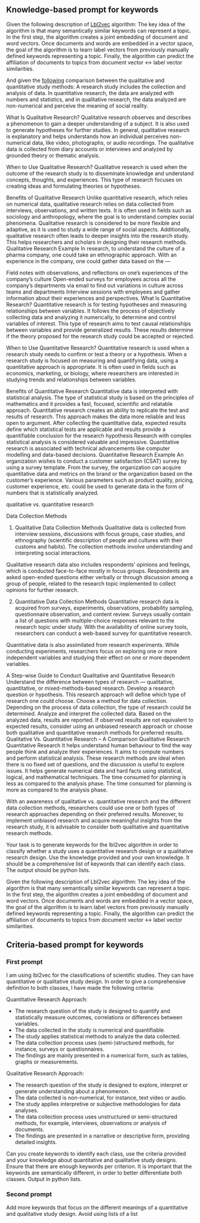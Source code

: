 ## Knowledge-based prompt for keywords

Given the following description of [Lbl2vec](https://github.com/sebischair/Lbl2Vec) algorithm:
The key idea of the algorithm is that many semantically similar keywords can represent a topic. In the first step, the algorithm creates a joint embedding of document and word vectors. Once documents and words are embedded in a vector space, the goal of the algorithm is to learn label vectors from previously manually defined keywords representing a topic. Finally, the algorithm can predict the affiliation of documents to topics from document vector <-> label vector similarities.

And given the [following](https://www.simplypsychology.org/qualitative-quantitative.html) comparison between the qualitative and quantitative study methods:
A research study includes the collection and analysis of data. In quantitative research, the data are analyzed with numbers and statistics, and in qualitative research, the data analyzed are non-numerical and perceive the meaning of social reality.

What Is Qualitative Research?
Qualitative research observes and describes a phenomenon to gain a deeper understanding of a subject. It is also used to generate hypotheses for further studies. In general, qualitative research is explanatory and helps understands how an individual perceives non-numerical data, like video, photographs, or audio recordings. The qualitative data is collected from diary accounts or interviews and analyzed by grounded theory or thematic analysis.

When to Use Qualitative Research?
Qualitative research is used when the outcome of the research study is to disseminate knowledge and understand concepts, thoughts, and experiences. This type of research focuses on creating ideas and formulating theories or hypotheses.

Benefits of Qualitative Research
Unlike quantitative research, which relies on numerical data, qualitative research relies on data collected from interviews, observations, and written texts.
It is often used in fields such as sociology and anthropology, where the goal is to understand complex social phenomena.
Qualitative research is considered to be more flexible and adaptive, as it is used to study a wide range of social aspects.
Additionally, qualitative research often leads to deeper insights into the research study. This helps researchers and scholars in designing their research methods.
Qualitative Research Example
In research, to understand the culture of a pharma company, one could take an ethnographic approach. With an experience in the company, one could gather data based on the —

Field notes with observations, and reflections on one’s experiences of the company’s culture
Open-ended surveys for employees across all the company’s departments via email to find out variations in culture across teams and departments
Interview sessions with employees and gather information about their experiences and perspectives.
What Is Quantitative Research?
Quantitative research is for testing hypotheses and measuring relationships between variables. It follows the process of objectively collecting data and analyzing it numerically, to determine and control variables of interest. This type of research aims to test causal relationships between variables and provide generalized results. These results determine if the theory proposed for the research study could be accepted or rejected.

When to Use Quantitative Research?
Quantitative research is used when a research study needs to confirm or test a theory or a hypothesis. When a research study is focused on measuring and quantifying data, using a quantitative approach is appropriate. It is often used in fields such as economics, marketing, or biology, where researchers are interested in studying trends and relationships between variables.

Benefits of Quantitative Research
Quantitative data is interpreted with statistical analysis. The type of statistical study is based on the principles of mathematics and it provides a fast, focused, scientific and relatable approach.
Quantitative research creates an ability to replicate the test and results of research. This approach makes the data more reliable and less open to argument.
After collecting the quantitative data, expected results define which statistical tests are applicable and results provide a quantifiable conclusion for the research hypothesis
Research with complex statistical analysis is considered valuable and impressive. Quantitative research is associated with technical advancements like computer modelling and data-based decisions.
Quantitative Research Example
An organization wishes to conduct a customer satisfaction (CSAT) survey by using a survey template. From the survey, the organization can acquire quantitative data and metrics on the brand or the organization based on the customer’s experience. Various parameters such as product quality, pricing, customer experience, etc. could be used to generate data in the form of numbers that is statistically analyzed.

qualitative vs. quantitative research 

Data Collection Methods
1. Qualitative Data Collection Methods
Qualitative data is collected from interview sessions, discussions with focus groups, case studies, and ethnography (scientific description of people and cultures with their customs and habits). The collection methods involve understanding and interpreting social interactions.

Qualitative research data also includes respondents’ opinions and feelings, which is conducted face-to-face mostly in focus groups. Respondents are asked open-ended questions either verbally or through discussion among a group of people, related to the research topic implemented to collect opinions for further research.

2. Quantitative Data Collection Methods
Quantitative research data is acquired from surveys, experiments, observations, probability sampling, questionnaire observation, and content review. Surveys usually contain a list of questions with multiple-choice responses relevant to the research topic under study. With the availability of online survey tools, researchers can conduct a web-based survey for quantitative research.

Quantitative data is also assimilated from research experiments. While conducting experiments, researchers focus on exploring one or more independent variables and studying their effect on one or more dependent variables.

A Step-wise Guide to Conduct Qualitative and Quantitative Research
Understand the difference between types of research — qualitative, quantitative, or mixed-methods-based research.
Develop a research question or hypothesis. This research approach will define which type of research one could choose.
Choose a method for data collection. Depending on the process of data collection, the type of research could be determined.
Analyze and interpret the collected data. Based on the analyzed data, results are reported.
If observed results are not equivalent to expected results, consider using an unbiased research approach or choose both qualitative and quantitative research methods for preferred results.
Qualitative Vs. Quantitative Research – A Comparison
Qualitative Research	Quantitative Research
It helps understand human behaviour to find the way people think and analyze their experiences.	It aims to compute numbers and perform statistical analysis.
These research methods are ideal when there is no fixed set of questions, and the discussion is useful to explore issues.	It helps generate numerical data and hard facts using statistical, logical, and mathematical techniques.
The time consumed for planning is less as compared to the analysis phase.	The time consumed for planning is more as compared to the analysis phase.
 

With an awareness of qualitative vs. quantitative research and the different data collection methods, researchers could use one or both types of research approaches depending on their preferred results. Moreover, to implement unbiased research and acquire meaningful insights from the research study, it is advisable to consider both qualitative and quantitative research methods.

Your task is to generate keywords for the lbl2vec algorithm in order to classify whether a study uses a quantitative research design or a qualitative research design. Use the knowledge provided and your own knowledge. It should be a comprehensive list of keywords that can identify each class. The output should be python lists.

Given the following description of Lbl2vec algorithm:
The key idea of the algorithm is that many semantically similar keywords can represent a topic. In the first step, the algorithm creates a joint embedding of document and word vectors. Once documents and words are embedded in a vector space, the goal of the algorithm is to learn label vectors from previously manually defined keywords representing a topic. Finally, the algorithm can predict the affiliation of documents to topics from document vector <-> label vector similarities.

## Criteria-based prompt for keywords

### First prompt
I am using lbl2vec for the classifications of scientific studies. They can have quantitative or qualitative study design. In order to give a comprehensive definition to both classes, I have made the following criteria:

Quantitative Research Approach:

- The research question of the study is designed to quantify and statistically measure outcomes, correlations or differences between variables.
- The data collected in the study is numerical and quantifiable.
- The study applies statistical methods to analyze the data collected.
- The data collection process uses (semi-)structured methods, for instance, surveys or questionnaires.
- The findings are mainly presented in a numerical form, such as tables, graphs or measurements. 


Qualitative Research Approach:

- The research question of the study is designed to explore, interpret or generate understanding about a phenomenon.
- The data collected is non-numerical, for instance, text video or audio.
- The study applies interpretive or subjective methodologies for data analyses.
- The data collection process uses unstructured or semi-structured methods, for example, interviews, observations or analysis of documents.
- The findings are presented in a narrative or descriptive form, providing detailed insights.



Can you create keywords to identify each class, use the criteria provided and your knowledge about quantitative and qualitative study designs. Ensure that there are enough keywords per criterion. 
It is important that the keywords are semantically different, in order to better differentiate both classes. Output in python lists.

### Second prompt
Add more keywords that focus on the different meanings of a quantitative and qualitative study design. Avoid using lists of a list
